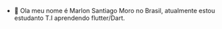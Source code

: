 - 👋 Ola meu nome é Marlon Santiago
Moro no Brasil, atualmente estou estudanto T.I
aprendendo flutter/Dart.
